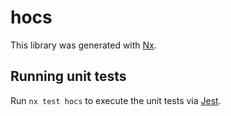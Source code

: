 # hocs

This library was generated with [Nx](https://nx.dev).

## Running unit tests

Run `nx test hocs` to execute the unit tests via [Jest](https://jestjs.io).
